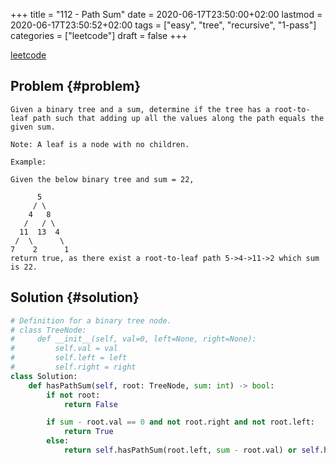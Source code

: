 +++
title = "112 - Path Sum"
date = 2020-06-17T23:50:00+02:00
lastmod = 2020-06-17T23:50:52+02:00
tags = ["easy", "tree", "recursive", "1-pass"]
categories = ["leetcode"]
draft = false
+++

[leetcode](https://leetcode.com/problems/path-sum/)


## Problem {#problem}

```text
Given a binary tree and a sum, determine if the tree has a root-to-leaf path such that adding up all the values along the path equals the given sum.

Note: A leaf is a node with no children.

Example:

Given the below binary tree and sum = 22,

      5
     / \
    4   8
   /   / \
  11  13  4
 /  \      \
7    2      1
return true, as there exist a root-to-leaf path 5->4->11->2 which sum is 22.
```


## Solution {#solution}

```python
# Definition for a binary tree node.
# class TreeNode:
#     def __init__(self, val=0, left=None, right=None):
#         self.val = val
#         self.left = left
#         self.right = right
class Solution:
    def hasPathSum(self, root: TreeNode, sum: int) -> bool:
        if not root:
            return False

        if sum - root.val == 0 and not root.right and not root.left:
            return True
        else:
            return self.hasPathSum(root.left, sum - root.val) or self.hasPathSum(root.right, sum-root.val)
```
